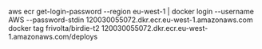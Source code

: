 aws ecr get-login-password --region eu-west-1 | docker login --username AWS --password-stdin 120030055072.dkr.ecr.eu-west-1.amazonaws.com
docker tag frivolta/birdie-t2 120030055072.dkr.ecr.eu-west-1.amazonaws.com/deploys

